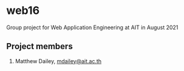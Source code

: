 # web16

Group project for Web Application Engineering at AIT in August 2021

## Project members

1. Matthew Dailey, mdailey@ait.ac.th

